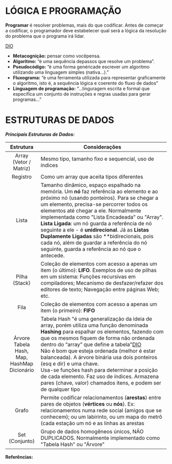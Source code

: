# LÓGICA E PROGRAMAÇÃO  



**Programar** é resolver problemas, mais do que codificar. Antes de começar a codificar, o programador deve estabelecer qual será a lógica da resolução do problema que o programa irá lidar.



[DIO][1]

- **Metacognição:** pensar como vocêpensa.  
- **Algoritmo:** “é uma sequência depassos que resolve um problema”.   
- **Pseudocódigo:** “é uma forma genéricade escrever um algoritmo utilizando uma linguagem simples (nativa...).”  
- **Fluxograma:** “é uma ferramenta utilizada para representar graficamente o algoritmo, isto é, a sequência lógica e coerente do fluxo de dados”  
- **Linguagem de programação:** “...linguragem escrita e formal que especifica um conjunto de instruções e regras usadas para gerar programas...”


# ESTRUTURAS DE DADOS  


***Principais Estruturas de Dados:***  

|      Estrutura                | **Considerações**                         |
| :---------------------------: | ----------------------------------------- |
| Array (Vetor / Matriz)        | Mesmo tipo, tamanho fixo e sequencial, uso de índices |
|          Registro             | Como um array que aceita tipos diferentes |
|            Lista              | Tamanho dinâmico, espaço espalhado na memória. Um **nó** faz referência ao elemento e ao próximo nó (usando ponteiros). Para se chegar a um elemento, precisa-se percorrer todos os elementos até chegar a ele. Normalmente implementada como "Lista Encadeada" ou "Array". **Lista Ligada**: um nó guarda a referência de nó seguinte a ele - é **unidirecional**. Já as **Listas Duplamente Ligadas** são **bidirecionais, pois cada nó, além de guardar a referência do nó seguinte, guarda a referência ao nó que o antecede. |
| Pilha (Stack)                 | Coleção de elementos com acesso a apenas um item (o último): **LIFO**. Exemplos de uso de pilhas em um sistema: Funções recursivas em compiladores; Mecanismo de desfazer/refazer dos editores de texto; Navegação entre páginas Web; etc. |
| Fila                          | Coleção de elementos com acesso a apenas um item (o primeiro): **FIFO** |
| Árvore<br>Tabela Hash,<br>Map, HashMap<br>Dicionário | Tabela Hash "é uma generalização da ideia de array, porém utiliza uma função denominada **Hashing** para espalhar os elementos, fazendo com que os mesmos fiquem de forma não ordenada dentro do “array” que define a tabela"[DIO][1]<br>Não é bom que esteja ordenada (melhor é estar balanceada). A árvore binária usa dois ponteiros (esq e dir) e uma chave.<br>Usa-se funções hash para determinar a posição de cada elemento. Faz uso de índices. Armazena pares (chave, valor) chamados itens, e podem ser de qualquer tipo |
| Grafo                         | Permite codificar relacionamentos (**arestas**) entre pares de objetos (**vértices** ou **nós**). Ex: relacionamentos numa rede social (amigos que se conhecem); ou um labirinto, ou um mapa do metrô (cada estação um nó e as linhas as arestas |
| Set (Conjunto)                | Grupo de dados homogêneos únicos, NÃO DUPLICADOS. Normalmente implementado como "Tabela Hash" ou "Árvore" |


**Referências:**

[1]: https://web.dio.me/home "DIO"
[2]: https://www.youtube.com/watch?v=RW0oD2L_tSg&amp;list=PLGxZ4Rq3BOBrgumpzz-l8kFMw2DLERdxi&amp;index=46 "Loiane Groner"
[3]: https://www.devmedia.com.br/conhecendo-a-interface-map-do-java/37463 "DEVMEDIA"
[4]: http://www.dsc.ufcg.edu.br/~jacques/cursos/p2/html/ed/colecoes.htm "DSC - UFCG"
[5]: https://www.youtube.com/watch?v=y0B-vQI6Tiw&amp;list=PLxI8Can9yAHf8k8LrUePyj0y3lLpigGcl "UNIVESP"

